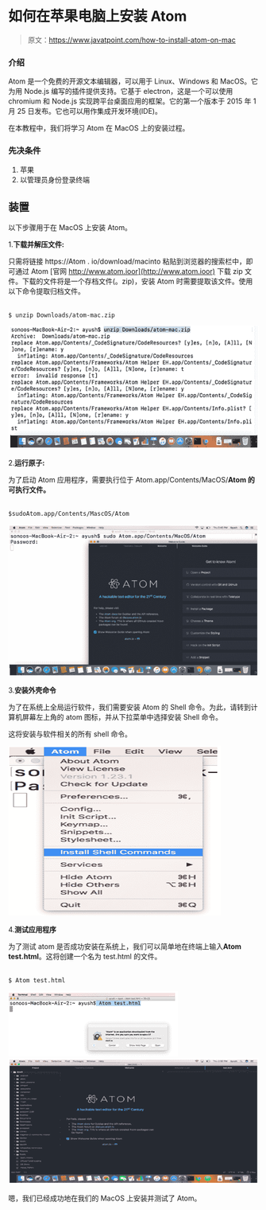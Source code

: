 # 如何在苹果电脑上安装 Atom

> 原文：<https://www.javatpoint.com/how-to-install-atom-on-mac>

### 介绍

Atom 是一个免费的开源文本编辑器，可以用于 Linux、Windows 和 MacOS。它为用 Node.js 编写的插件提供支持。它基于 electron，这是一个可以使用 chromium 和 Node.js 实现跨平台桌面应用的框架。它的第一个版本于 2015 年 1 月 25 日发布。它也可以用作集成开发环境(IDE)。

在本教程中，我们将学习 Atom 在 MacOS 上的安装过程。

### 先决条件

1.  苹果
2.  以管理员身份登录终端

## 装置

以下步骤用于在 MacOS 上安装 Atom。

1.**下载并解压文件:**

只需将链接 https://Atom . io/download/macinto 粘贴到浏览器的搜索栏中，即可通过 Atom [官网 http://www.atom.ioor](http://www.atom.ioor) 下载 zip 文件。下载的文件将是一个存档文件(。zip)，安装 Atom 时需要提取该文件。使用以下命令提取归档文件。

```

$ unzip Downloads/atom-mac.zip  

```

![How to Install Atom on MacOS](img/ddbf14bac0c598088e1cc80e76c47e8f.png)

2.**运行原子:**

为了启动 Atom 应用程序，需要执行位于 Atom.app/Contents/MacOS/**Atom 的可执行文件。**

```

$sudoAtom.app/Contents/MascOS/Atom

```

![How to Install Atom on MacOS](img/1e2a95d75a8af95b336a9bebfc353e61.png)

3.**安装外壳命令**

为了在系统上全局运行软件，我们需要安装 Atom 的 Shell 命令。为此，请转到计算机屏幕左上角的 atom 图标，并从下拉菜单中选择安装 Shell 命令。

这将安装与软件相关的所有 shell 命令。

![How to Install Atom on MacOS](img/3ec8b93c765da7e002154d6e9c06c629.png)

4.**测试应用程序**

为了测试 atom 是否成功安装在系统上，我们可以简单地在终端上输入**Atom test.html**。这将创建一个名为 test.html 的文件。

```

$ Atom test.html

```

![How to Install Atom on MacOS](img/cfc820ffe1ae043e3c30c51dad805e84.png) ![How to Install Atom on MacOS](img/9cf873e0247659b9d8335f15913c9563.png)

嗯，我们已经成功地在我们的 MacOS 上安装并测试了 Atom。